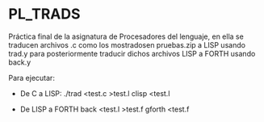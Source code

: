 # PL_TRADS

Práctica final de la asignatura de Procesadores del lenguaje, en ella se traducen archivos .c como los mostradosen pruebas.zip a LISP usando trad.y para posteriormente traducir dichos archivos LISP a FORTH usando back.y

Para ejecutar:

- De C a LISP:
  ./trad <test.c >test.l 
  clisp <test.l

- De LISP a FORTH
  back <test.l >test.f
  gforth <test.f

